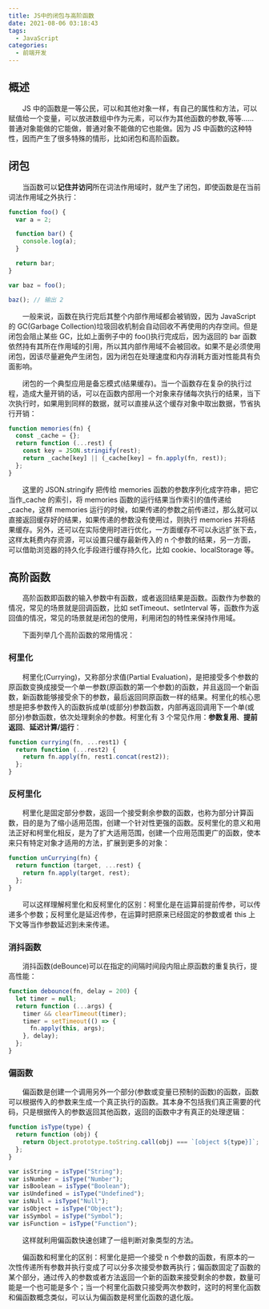 ```yaml
---
title: JS中的闭包与高阶函数
date: 2021-08-06 03:18:43
tags:
  - JavaScript
categories:
  - 前端开发
---
```


## 概述

&emsp;&emsp;JS 中的函数是一等公民，可以和其他对象一样，有自己的属性和方法，可以赋值给一个变量，可以放进数组中作为元素，可以作为其他函数的参数,等等......普通对象能做的它能做，普通对象不能做的它也能做。因为 JS 中函数的这种特性，因而产生了很多特殊的情形，比如闭包和高阶函数。

## 闭包

&emsp;&emsp;当函数可以**记住并访问**所在词法作用域时，就产生了闭包，即使函数是在当前词法作用域之外执行：

```javascript
function foo() {
  var a = 2;

  function bar() {
    console.log(a);
  }

  return bar;
}

var baz = foo();

baz(); // 输出 2
```

&emsp;&emsp;一般来说，函数在执行完后其整个内部作用域都会被销毁，因为 JavaScript 的 GC(Garbage Collection)垃圾回收机制会自动回收不再使用的内存空间。但是闭包会阻止某些 GC，比如上面例子中的 foo()执行完成后，因为返回的 bar 函数依然持有其所在作用域的引用，所以其内部作用域不会被回收。如果不是必须使用闭包，因该尽量避免产生闭包，因为闭包在处理速度和内存消耗方面对性能具有负面影响。

&emsp;&emsp;闭包的一个典型应用是备忘模式(结果缓存)。当一个函数存在复杂的执行过程，造成大量开销的话，可以在函数内部用一个对象来存储每次执行的结果，当下次执行时，如果用到同样的数据，就可以直接从这个缓存对象中取出数据，节省执行开销：

```javascript
function memories(fn) {
  const _cache = {};
  return function (...rest) {
    const key = JSON.stringify(rest);
    return _cache[key] || (_cache[key] = fn.apply(fn, rest));
  };
}
```

&emsp;&emsp;这里的 JSON.stringify 把传给 memories 函数的参数序列化成字符串，把它当作\_cache 的索引，将 memories 函数的运行结果当作索引的值传递给\_cache，这样 memories 运行的时候，如果传递的参数之前传递过，那么就可以直接返回缓存好的结果，如果传递的参数没有使用过，则执行 memories 并将结果缓存。另外，还可以在实际使用时进行优化，一方面缓存不可以永远扩张下去，这样太耗费内存资源，可以设置只缓存最新传入的 n 个参数的结果，另一方面，可以借助浏览器的持久化手段进行缓存持久化，比如 cookie、localStorage 等。

## 高阶函数

&emsp;&emsp;高阶函数即函数的输入参数中有函数，或者返回结果是函数。函数作为参数的情况，常见的场景就是回调函数，比如 setTimeout、setInterval 等，函数作为返回值的情况，常见的场景就是闭包的使用，利用闭包的特性来保持作用域。

&emsp;&emsp;下面列举几个高阶函数的常用情况：

### 柯里化

&emsp;&emsp;柯里化(Currying)，又称部分求值(Partial Evaluation)，是把接受多个参数的原函数变换成接受一个单一参数(原函数的第一个参数)的函数，并且返回一个新函数，新函数能够接受余下的参数，最后返回同原函数一样的结果。柯里化的核心思想是把多参数传入的函数拆成单(或部分)参数函数，内部再返回调用下一个单(或部分)参数函数，依次处理剩余的参数。柯里化有 3 个常见作用：**参数复用**、**提前返回**、**延迟计算/运行**：

```javascript
function currying(fn, ...rest1) {
  return function (...rest2) {
    return fn.apply(fn, rest1.concat(rest2));
  };
}
```

### 反柯里化

&emsp;&emsp;柯里化是固定部分参数，返回一个接受剩余参数的函数，也称为部分计算函数，目的是为了缩小适用范围，创建一个针对性更强的函数。反柯里化的意义和用法正好和柯里化相反，是为了扩大适用范围，创建一个应用范围更广的函数，使本来只有特定对象才适用的方法，扩展到更多的对象：

```javascript
function unCurrying(fn) {
  return function (target, ...rest) {
    return fn.apply(target, rest);
  };
}
```

&emsp;&emsp;可以这样理解柯里化和反柯里化的区别：柯里化是在运算前提前传参，可以传递多个参数；反柯里化是延迟传参，在运算时把原来已经固定的参数或者 this 上下文等当作参数延迟到未来传递。

### 消抖函数

&emsp;&emsp;消抖函数(deBounce)可以在指定的间隔时间段内阻止原函数的重复执行，提高性能：

```javascript
function debounce(fn, delay = 200) {
  let timer = null;
  return function (...args) {
    timer && clearTimeout(timer);
    timer = setTimeout(() => {
      fn.apply(this, args);
    }, delay);
  };
}
```

### 偏函数

&emsp;&emsp;偏函数是创建一个调用另外一个部分(参数或变量已预制的函数)的函数，函数可以根据传入的参数来生成一个真正执行的函数。其本身不包括我们真正需要的代码，只是根据传入的参数返回其他函数，返回的函数中才有真正的处理逻辑：

```javascript
function isType(type) {
  return function (obj) {
    return Object.prototype.toString.call(obj) === `[object ${type}]`;
  };
}

var isString = isType("String");
var isNumber = isType("Number");
var isBoolean = isType("Boolean");
var isUndefined = isType("Undefined");
var isNull = isType("Null");
var isObject = isType("Object");
var isSymbol = isType("Symbol");
var isFunction = isType("Function");
```

&emsp;&emsp;这样就利用偏函数快速创建了一组判断对象类型的方法。

&emsp;&emsp;偏函数和柯里化的区别：柯里化是把一个接受 n 个参数的函数，有原本的一次性传递所有参数并执行变成了可以分多次接受参数再执行；偏函数固定了函数的某个部分，通过传入的参数或者方法返回一个新的函数来接受剩余的参数，数量可能是一个也可能是多个；当一个柯里化函数只接受两次参数时，这时的柯里化函数和偏函数概念类似，可以认为偏函数是柯里化函数的退化版。
